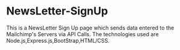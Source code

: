 # NewsLetter-SignUp
This is a NewsLetter Sign Up page which sends data entered to the Mailchimp's Servers via API Calls.
The technologies used are Node.js,Express.js,BootStrap,HTML/CSS.
